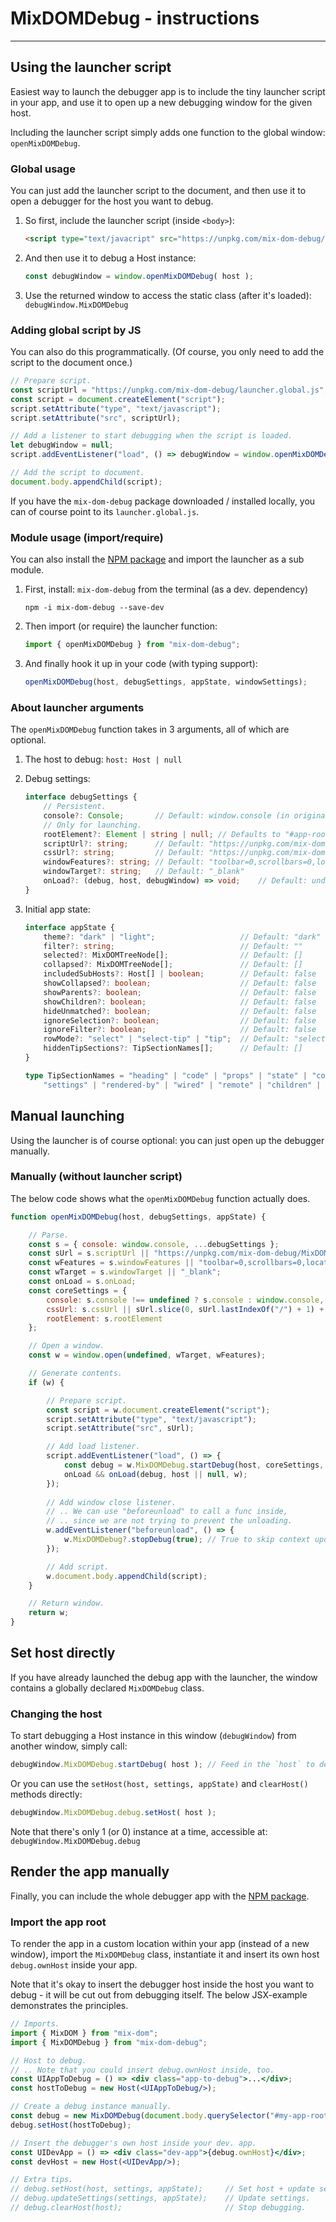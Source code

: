 # MixDOMDebug - instructions

---

## Using the launcher script

Easiest way to launch the debugger app is to include the tiny launcher script in your app, and use it to open up a new debugging window for the given host.

Including the launcher script simply adds one function to the global window: `openMixDOMDebug`.

### Global usage

You can just add the launcher script to the document, and then use it to open a debugger for the host you want to debug.

1. So first, include the launcher script (inside `<body>`):

   ```html
   <script type="text/javacript" src="https://unpkg.com/mix-dom-debug/launcher.global.js" />
   ```

   

2. And then use it to debug a Host instance:

   ```js
   const debugWindow = window.openMixDOMDebug( host );
   ```

3. Use the returned window to access the static class (after it's loaded): `debugWindow.MixDOMDebug`

### Adding global script by JS

You can also do this programmatically. (Of course, you only need to add the script to the document once.)

```js
// Prepare script.
const scriptUrl = "https://unpkg.com/mix-dom-debug/launcher.global.js";
const script = document.createElement("script");
script.setAttribute("type", "text/javascript");
script.setAttribute("src", scriptUrl);

// Add a listener to start debugging when the script is loaded.
let debugWindow = null;
script.addEventListener("load", () => debugWindow = window.openMixDOMDebug(host));

// Add the script to document.
document.body.appendChild(script);
```

If you have the `mix-dom-debug` package downloaded / installed locally, you can of course point to its `launcher.global.js`.

### Module usage (import/require)

You can also install the [NPM package](https://www.npmjs.com/package/mix-dom-debug) and import the launcher as a sub module.

1. First, install: `mix-dom-debug` from the terminal (as a dev. dependency)

   ```
   npm -i mix-dom-debug --save-dev
   ```

2. Then import (or require) the launcher function:

   ```js
   import { openMixDOMDebug } from "mix-dom-debug";
   ```

3. And finally hook it up in your code (with typing support):

   ```js
   openMixDOMDebug(host, debugSettings, appState, windowSettings);
   ```

### About launcher arguments

The `openMixDOMDebug` function takes in 3 arguments, all of which are optional.

1. The host to debug: `host: Host | null`

2. Debug settings:

   ```ts
   interface debugSettings {
       // Persistent.
       console?: Console;       // Default: window.console (in original window)
       // Only for launching.
       rootElement?: Element | string | null; // Defaults to "#app-root"
       scriptUrl?: string;      // Default: "https://unpkg.com/mix-dom-debug/MixDOMDebug.js"
       cssUrl?: string;         // Default: "https://unpkg.com/mix-dom-debug/MixDOMDebug.css"
       windowFeatures?: string; // Default: "toolbar=0,scrollbars=0,location=0,resizable=1"
       windowTarget?: string;   // Default: "_blank"
       onLoad?: (debug, host, debugWindow) => void;    // Default: undefined
   }
   ```

3. Initial app state:

   ```ts
   interface appState {
       theme?: "dark" | "light";                   // Default: "dark"
       filter?: string;                            // Default: ""
       selected?: MixDOMTreeNode[];                // Default: []
       collapsed?: MixDOMTreeNode[];               // Default: []
       includedSubHosts?: Host[] | boolean;        // Default: false
       showCollapsed?: boolean;                    // Default: false
       showParents?: boolean;                      // Default: false
       showChildren?: boolean;                     // Default: false
       hideUnmatched?: boolean;                    // Default: false
       ignoreSelection?: boolean;                  // Default: false
       ignoreFilter?: boolean;                     // Default: false
       rowMode?: "select" | "select-tip" | "tip";  // Default: "select-tip"
       hiddenTipSections?: TipSectionNames[];      // Default: []
   }
   ```

   ```ts
   type TipSectionNames = "heading" | "code" | "props" | "state" | "contexts" |
       "settings" | "rendered-by" | "wired" | "remote" | "children" | "renders";
   ```

## Manual launching

Using the launcher is of course optional: you can just open up the debugger manually.

### Manually (without launcher script)

The below code shows what the `openMixDOMDebug` function actually does.

```js
function openMixDOMDebug(host, debugSettings, appState) {

    // Parse.
    const s = { console: window.console, ...debugSettings };
    const sUrl = s.scriptUrl || "https://unpkg.com/mix-dom-debug/MixDOMDebug.js";
    const wFeatures = s.windowFeatures || "toolbar=0,scrollbars=0,location=0,resizable=1";
    const wTarget = s.windowTarget || "_blank";
    const onLoad = s.onLoad;
    const coreSettings = {
        console: s.console !== undefined ? s.console : window.console,
        cssUrl: s.cssUrl || sUrl.slice(0, sUrl.lastIndexOf("/") + 1) + "MixDOMDebug.css",
        rootElement: s.rootElement
    };

    // Open a window.
    const w = window.open(undefined, wTarget, wFeatures);

    // Generate contents.
    if (w) {

        // Prepare script.
        const script = w.document.createElement("script");
        script.setAttribute("type", "text/javascript");
        script.setAttribute("src", sUrl);

        // Add load listener.
        script.addEventListener("load", () => {
            const debug = w.MixDOMDebug.startDebug(host, coreSettings, appState);
            onLoad && onLoad(debug, host || null, w);
        });
        
        // Add window close listener.
        // .. We can use "beforeunload" to call a func inside,
        // .. since we are not trying to prevent the unloading.
        w.addEventListener("beforeunload", () => {
            w.MixDOMDebug?.stopDebug(true); // True to skip context update.
        });

        // Add script.
        w.document.body.appendChild(script);
    }

    // Return window.
    return w;
}
```

## Set host directly

If you have already launched the debug app with the launcher, the window contains a globally declared `MixDOMDebug` class.

### Changing the host

To start debugging a Host instance in this window (`debugWindow`) from another window, simply call:

```js
debugWindow.MixDOMDebug.startDebug( host ); // Feed in the `host` to debug.
```

Or you can use the `setHost(host, settings, appState)` and `clearHost()` methods directly:

```js
debugWindow.MixDOMDebug.debug.setHost( host );
```

Note that there's only 1 (or 0) instance at a time, accessible at: `debugWindow.MixDOMDebug.debug`

## Render the app manually

Finally, you can include the whole debugger app with the [NPM package](https://www.npmjs.com/package/mix-dom-debug).

### Import the app root

To render the app in a custom location within your app (instead of a new window), import the `MixDOMDebug` class, instantiate it and insert its own host `debug.ownHost` inside your app.

Note that it's okay to insert the debugger host inside the host you want to debug - it will be cut out from debugging itself. The below JSX-example demonstrates the principles.

```jsx
// Imports.
import { MixDOM } from "mix-dom";
import { MixDOMDebug } from "mix-dom-debug";

// Host to debug.
// .. Note that you could insert debug.ownHost inside, too.
const UIAppToDebug = () => <div class="app-to-debug">...</div>;
const hostToDebug = new Host(<UIAppToDebug/>);

// Create a debug instance manually.
const debug = new MixDOMDebug(document.body.querySelector("#my-app-root"));
debug.setHost(hostToDebug);

// Insert the debugger's own host inside your dev. app.
const UIDevApp = () => <div class="dev-app">{debug.ownHost}</div>;
const devHost = new Host(<UIDevApp/>);

// Extra tips.
// debug.setHost(host, settings, appState);     // Set host + update settings.
// debug.updateSettings(settings, appState);    // Update settings.
// debug.clearHost(host);                       // Stop debugging.
```